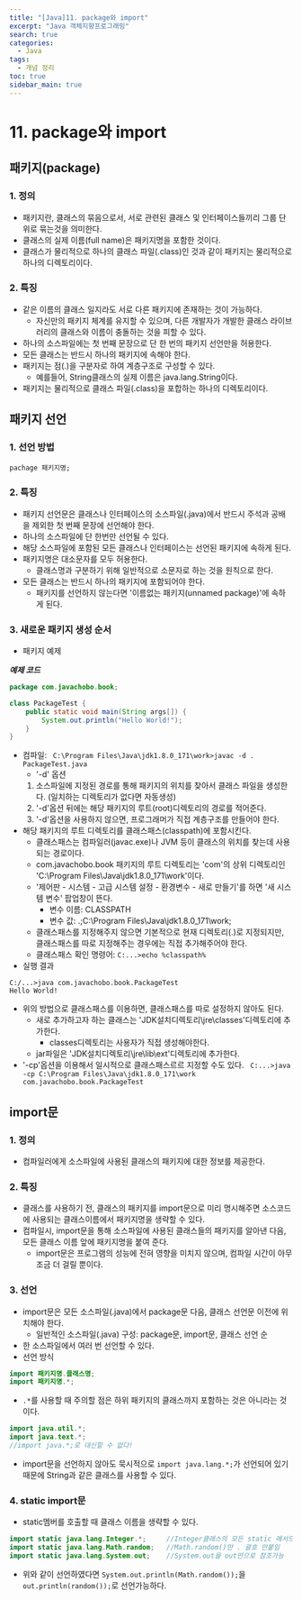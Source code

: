 ```yaml
---
title: "[Java]11. package와 import"
excerpt: "Java 객체지향프로그래밍"
search: true
categories:
  - Java
tags:
  - 개념 정리
toc: true
sidebar_main: true
---
```


# 11. package와 import

## 패키지(package)

### 1. 정의
- 패키지란, 클래스의 묶음으로서, 서로 관련된 클래스 및 인터페이스들끼리 그룹 단위로 묶는것을 의미한다.
- 클래스의 실제 이름(full name)은 패키지명을 포함한 것이다.
- 클래스가 물리적으로 하나의 클래스 파일(.class)인 것과 같이 패키지는 물리적으로 하나의 디렉토리이다.

### 2. 특징
- 같은 이름의 클래스 일지라도 서로 다른 패키지에 존재하는 것이 가능하다.
	- 자신만의 패키지 체계를 유지할 수 있으며, 다른 개발자가 개발한 클래스 라이브러리의 클래스와 이름이 충돌하는 것을 피할 수 있다.
- 하나의 소스파일에는 첫 번째 문장으로 단 한 번의 패키지 선언만을 허용한다.
- 모든 클래스는 반드시 하나의 패키지에 속해야 한다.
- 패키지는 점(.)을 구분자로 하여 계층구조로 구성할 수 있다.
	- 예를들어, String클래스의 실제 이름은 java.lang.String이다.
- 패키지는 물리적으로 클래스 파일(.class)을 포합하는 하나의 디렉토리이다.

## 패키지 선언

### 1. 선언 방법
```
pachage 패키지명;
```

### 2. 특징
- 패키지 선언문은 클래스나 인터페이스의 소스파일(.java)에서 반드시 주석과 공배을 제외한 첫 번째 문장에 선언해야 한다.
- 하나의 소스파일에 단 한번만 선언될 수 있다.
- 해당 소스파일에 포함된 모든 클래스나 인터페이스는 선언된 패키지에 속하게 된다.
- 패키지명은 대소문자를 모두 허용한다.
	- 클래스명과 구분하기 위해 일반적으로 소문자로 하는 것을 원칙으로 한다.
- 모든 클래스는 반드시 하나의 패키지에 포함되어야 한다.
	- 패키지를 선언하지 않는다면 '이름없는 패키지(unnamed package)'에 속하게 된다.

### 3. 새로운 패키지 생성 순서
- 패키지 예제

___예제 코드___

```java
package com.javachobo.book;

class PackageTest {
	public static void main(String args[]) {
		System.out.println("Hello World!");
	}
}
```

- 컴파일: ``` C:\Program Files\Java\jdk1.8.0_171\work>javac -d . PackageTest.java```
	- '-d' 옵션
	1. 소스파일에 지정된 경로를 통해 패키지의 위치를 찾아서 클래스 파일을 생성한다. (일치하는 디렉토리가 없다면 자동생성)
	2. '-d'옵션 뒤에는 해당 패키지의 루트(root)디렉토리의 경로를 적어준다.
	3. '-d'옵션을 사용하지 않으면, 프로그래머가 직접 계층구조를 만들어야 한다.
- 해당 패키지의 루트 디렉토리를 클래스패스(classpath)에 포함시킨다.
	- 클래스패스는 컴파일러(javac.exe)나 JVM 등이 클래스의 위치를 찾는데 사용되는 경로이다.
	- com.javachobo.book 패키지의 루트 디렉토리는 'com'의 상위 디렉토리인 'C:\Program Files\Java\jdk1.8.0_171\work'이다.
	- '제어판 - 시스템 - 고급 시스템 설정 - 환경변수 - 새로 만들기'를 하면 '새 시스템 변수' 팝업창이 뜬다.
		- 변수 이름: CLASSPATH
		- 변수 값: .;C:\Program Files\Java\jdk1.8.0_171\work;
	- 클래스패스를 지정해주지 않으면 기본적으로 현재 디렉토리(.)로 지정되지만, 클래스패스를 따로 지정해주는 경우에는 직접 추가해주어야 한다.
	- 클래스패스 확인 명령어: ```C:...>echo %classpath%```
- 실행 결과

```
C:/...>java com.javachobo.book.PackageTest
Hello World!
```

- 위의 방법으로 클래스패스를 이용하면, 클래스패스를 따로 설정하지 않아도 된다.
	- 새로 추가하고자 하는 클래스는 'JDK설치디렉토리\jre\classes'디렉토리에 추가한다.
		- classes디렉토리는 사용자가 직접 생성해야한다.
	- jar파일은 'JDK설치디렉토리\jre\lib\ext'디렉토리에 추가한다.
- '-cp'옵션을 이용해서 일시적으로 클래스패스르르 지정할 수도 있다. ``` C:...>java -cp C:\Program Files\Java\jdk1.8.0_171\work com.javachobo.book.PackageTest```

## import문

### 1. 정의
- 컴파일러에게 소스파일에 사용된 클래스의 패키지에 대한 정보를 제공한다.

### 2. 특징
- 클래스를 사용하기 전, 클래스의 패키지를 import문으로 미리 명시해주면 소스코드에 사용되는 클래스이름에서 패키지명을 생략할 수 있다.
- 컴파일시, import문을 통해 소스파일에 사용된 클래스들의 패키지를 알아낸 다음, 모든 클래스 이름 앞에 패키지명을 붙여 준다.
	- import문은 프로그램의 성능에 전혀 영향을 미치지 않으며, 컴파일 시간이 아무 조금 더 걸릴 뿐이다.

### 3. 선언
- import문은 모든 소스파일(.java)에서 package문 다음, 클래스 선언문 이전에 위치해야 한다.
	- 일반적인 소스파일(.java) 구성: package문, import문, 클래스 선언 순
- 한 소스파일에서 여러 번 선언할 수 있다.
- 선언 방식

```java
import 패키지명.클래스명;
import 패키지명.*;
```

- ```.*```를 사용할 때 주의할 점은 하위 패키지의 클래스까지 포함하는 것은 아니라는 것이다.

```java
import java.util.*;
import java.text.*;
//import java.*;로 대신할 수 없다!
```

- import문을 선언하지 않아도 묵시적으로 ```import java.lang.*;```가 선언되어 있기 때문에 String과 같은 클래스를 사용할 수 있다.

### 4. static import문
- static멤버를 호출할 때 클래스 이름을 생략할 수 있다.

```java
import static java.lang.Integer.*;     //Integer클래스의 모든 static 메서드
import static java.lang.Math.random;   //Math.random()만 . 괄호 안붙임
import static java.lang.System.out;    //System.out을 out만으로 참조가능
```

- 위와 같이 선언하였다면 ```System.out.println(Math.random());```을 ```out.println(random());```로 선언가능하다.
